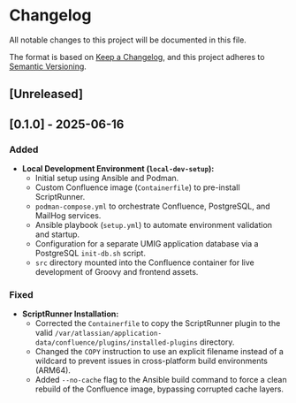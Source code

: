 # Changelog
All notable changes to this project will be documented in this file.

The format is based on [Keep a Changelog](https://keepachangelog.com/en/1.0.0/),
and this project adheres to [Semantic Versioning](https://semver.org/spec/v2.0.0.html).

## [Unreleased]

## [0.1.0] - 2025-06-16
### Added
- **Local Development Environment (`local-dev-setup`):**
  - Initial setup using Ansible and Podman.
  - Custom Confluence image (`Containerfile`) to pre-install ScriptRunner.
  - `podman-compose.yml` to orchestrate Confluence, PostgreSQL, and MailHog services.
  - Ansible playbook (`setup.yml`) to automate environment validation and startup.
  - Configuration for a separate UMIG application database via a PostgreSQL `init-db.sh` script.
  - `src` directory mounted into the Confluence container for live development of Groovy and frontend assets.

### Fixed
- **ScriptRunner Installation:**
  - Corrected the `Containerfile` to copy the ScriptRunner plugin to the valid `/var/atlassian/application-data/confluence/plugins/installed-plugins` directory.
  - Changed the `COPY` instruction to use an explicit filename instead of a wildcard to prevent issues in cross-platform build environments (ARM64).
  - Added `--no-cache` flag to the Ansible build command to force a clean rebuild of the Confluence image, bypassing corrupted cache layers.
